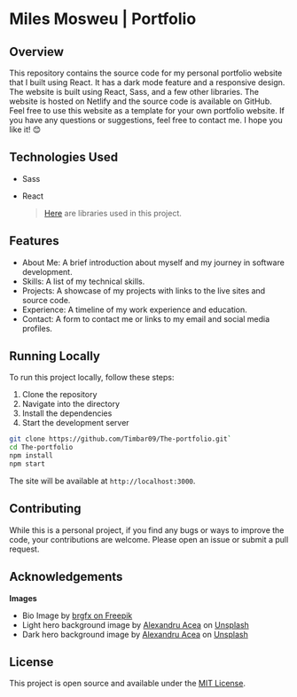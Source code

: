 # Miles Mosweu | Portfolio

## Overview

This repository contains the source code for my personal portfolio website that I built using React. It has a dark mode feature and a responsive design. The website is built using React, Sass, and a few other libraries. The website is hosted on Netlify and the source code is available on GitHub. Feel free to use this website as a template for your own portfolio website. If you have any questions or suggestions, feel free to contact me. I hope you like it! 😊

## Technologies Used

- Sass
- React

  > [Here](package.json) are libraries used in this project.

## Features

- About Me: A brief introduction about myself and my journey in software development.
- Skills: A list of my technical skills.
- Projects: A showcase of my projects with links to the live sites and source code.
- Experience: A timeline of my work experience and education.
- Contact: A form to contact me or links to my email and social media profiles.

## Running Locally

To run this project locally, follow these steps:

1. Clone the repository
2. Navigate into the directory
3. Install the dependencies
4. Start the development server

```bash
git clone https://github.com/Timbar09/The-portfolio.git`
cd The-portfolio
npm install
npm start
```

The site will be available at `http://localhost:3000`.

## Contributing

While this is a personal project, if you find any bugs or ways to improve the code, your contributions are welcome. Please open an issue or submit a pull request.

## Acknowledgements

**Images**

- Bio Image by <a href="https://www.freepik.com/free-vector/bangkok-thailand-may-12-2023-caricature-tiger-woods-smilin_48121667.htm#fromView=search&page=1&position=4&uuid=769c45c3-a74a-40c9-aa87-1752943877cc">brgfx on Freepik</a>
- Light hero background image by <a href="https://unsplash.com/@alexacea?utm_content=creditCopyText&utm_medium=referral&utm_source=unsplash">Alexandru Acea</a> on <a href="https://unsplash.com/photos/turned-on-flat-screen-tv--WBYxmW4yuw?utm_content=creditCopyText&utm_medium=referral&utm_source=unsplash">Unsplash</a>
- Dark hero background image by <a href="https://unsplash.com/@alexacea?utm_content=creditCopyText&utm_medium=referral&utm_source=unsplash">Alexandru Acea</a> on <a href="https://unsplash.com/photos/turned-on-flat-screen-monitor-and-black-laptop-computer-on-table-TMkrN9QZERw?utm_content=creditCopyText&utm_medium=referral&utm_source=unsplash">Unsplash</a>

## License

This project is open source and available under the [MIT License](LICENSE).
